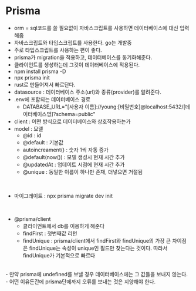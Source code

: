 # Prisma

- orm = sql코드를 쓸 필요없이 자바스크립트를 사용하면 데이터베이스에 대신 입력해줌
- 자바스크립트와 타입스크립트를 사용한다. go는 개발중
- 주로 타입스크립트를 사용하는 편이 좋다.
- prisma가 migration을 적용하고, 데이터베이스를 동기화해준다.
- 클라이언트를 생성하는데 그것이 데이터베이스에 적용된다.
- npm install prisma -D
- npx prisma init
- rust로 만들어져서 빠르단다.
- datasource : 데이터베이스 주소(url)와 종류(provider)를 알려준다.
- .env에 포함되는 데이터베이스 경로
  - DATABASE_URL="[사용자 이름]://young:[비밀번호]@localhost:5432/[데이터베이스명]?schema=public"
- client : 어떤 방식으로 데이터베이스와 상호작용하는가
- model : 모델
  - @id : id
  - @default : 기본값
  - autoincreament() : 숫자 1씩 자동 증가 
  - @default(now()) : 모델 생성시 현재 시간 추가 
  - @updatedAt : 업데이트 시점에 현재 시간 추가
  - @unique : 동일한 이름이 하나만 존재, 더넣으면 거절됨
  
<br />

- 마이그레이트 : npx prisma migrate dev init 

<br />

- @prisma/client
  - 클라이언트에서 db를 이용하게 해준다
  - findFirst : 첫번째값 리턴
  - findUnique : prisma/client에서 findFirst와 findUnique의 가장 큰 차이점은 findUnique는 속성이 unique인 필드만 찾는다는 것이다. 따라서 findUnique가 기본적으로 빠르다


<br />
- 만약 prisma에 undefined를 보낼 경우 데이터베이스에는 그 값들을 보내지 않는다.
- 어떤 이유든간에 prisma단에까지 오류를 보내는 것은 지양해야 한다.